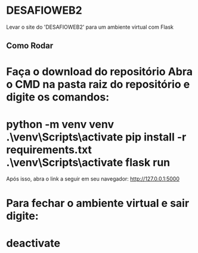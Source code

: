 # DESAFIOWEB2
Levar o site do 'DESAFIOWEB2' para um ambiente virtual com Flask

## Como Rodar
Faça o download do repositório
Abra o CMD na pasta raiz do repositório e digite os comandos:
===========================
python -m venv venv
.\venv\Scripts\activate
pip install -r requirements.txt
.\venv\Scripts\activate
flask run
===========================
Após isso, abra o link a seguir em seu navegador: http://127.0.0.1:5000

Para fechar o ambiente virtual e sair digite:
=============
deactivate
=============
